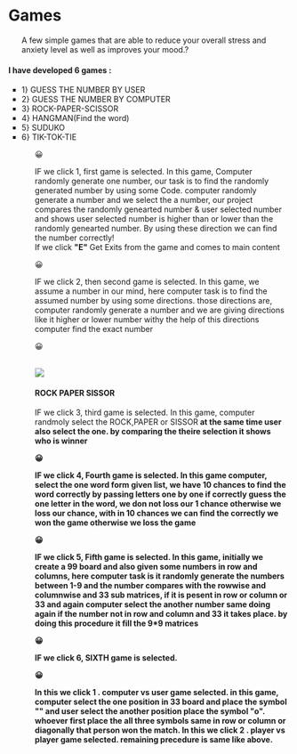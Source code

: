 # Games
 <ul> A few simple games that are able to reduce your overall stress and anxiety level as well as improves your mood.? </ul>
<h4> I have developed 6 games : </h4>

<ul><li type=square>1} GUESS THE NUMBER BY USER</li>

<li type=square>2} GUESS THE NUMBER BY COMPUTER</li>

<li type=square>3} ROCK-PAPER-SCISSOR</li>

<li type=square>4} HANGMAN(Find the word)</li>

<li type=square>5} SUDUKO</li>

<li type=square>6} TIK-TOK-TIE</li><ul>

<p>&#128512;</p>
IF we click 1, first game is selected. In this game, Computer randomly generate one number, our task is to find the randomly generated number by using some Code. computer randomly generate a number and we select the a number, our project compares the randomly genearted number & user selected number and shows user selected number is higher than or lower than the randomly genearted number. By using these direction we can find the number correctly! <br>If we click <b>"E"</b> Get Exits from the game and comes to main content
 <p>&#128512;</p>
IF we click 2, then second game is selected. In this game, we assume a number in our mind, here computer task is to find the assumed number by using some directions. those directions are, computer randomly generate a number and we are giving directions like it higher or lower number withy the help of this directions computer find the exact number<br>
<p>&#128512;</p>
<br>
 <image src=[image](https://user-images.githubusercontent.com/110035432/183093512-7546ce6a-7cb6-41e9-a498-00c74938a79e.png) size=200,200>
<h4>ROCK PAPER SISSOR</h4>
IF we click 3, third game is selected. In this game, computer randmoly select the ROCK,PAPER or SISSOR<b> at the same time user also select the one. by comparing the theire selection it shows who is winner
<p>&#128512;</p>
IF we click 4, Fourth game is selected. In this game computer, select the one word form given list, we have 10 chances to find the word correctly by passing letters one by one if correctly guess the one letter in the word, we don not loss our 1 chance otherwise we loss our chance, with in 10 chances we can find the correctly we won the game otherwise we loss the game
<p>&#128512;</p>
IF we click 5, Fifth game is selected. In this game, initially we create a 99 board and also given some numbers in row and columns, here computer task is it randomly generate the numbers between 1-9 and the number compares with the rowwise and columnwise and 33 sub matrices, if it is pesent in row or column or 33 and again computer select the another number same doing again if the number not in row and column and 33 it takes place. by doing this procedure it fill the 9*9 matrices
<p>&#128512;</p>
IF we click 6, SIXTH game is selected.
<p>&#128512;</p>
In this we click 1 . computer vs user game selected. in this game, computer select the one position in 33 board and place the symbol "" and user select the another position place the symbol "o". whoever first place the all three symbols same in row or column or diagonally that person won the match. In this we click 2 . player vs player game selected. remaining precedure is same like above.
